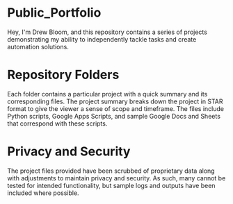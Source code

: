 # Public_Portfolio
Hey, I'm Drew Bloom, and this repository contains a series of projects demonstrating my ability to independently tackle tasks and create automation solutions.

# Repository Folders
Each folder contains a particular project with a quick summary and its corresponding files.
The project summary breaks down the project in STAR format to give the viewer a sense of scope and timeframe.
The files include Python scripts, Google Apps Scripts, and sample Google Docs and Sheets that correspond with these scripts.

# Privacy and Security
The project files provided have been scrubbed of proprietary data along with adjustments to maintain privacy and security.
As such, many cannot be tested for intended functionality, but sample logs and outputs have been included where possible.
